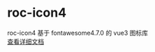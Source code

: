 # roc-icon4

roc-icon4 基于 fontawesome4.7.0 的 vue3 图标库  
[查看详细文档](https://rocyuan666.gitee.io/uniapp/roc-icon.html)
